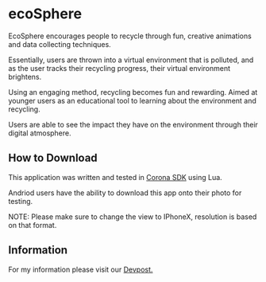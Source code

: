 # ecoSphere

EcoSphere encourages people to recycle through fun, creative animations and data collecting techniques. 

Essentially, users are thrown into a virtual environment that is polluted, and as the user tracks their recycling progress, their virtual environment brightens. 

Using an engaging method, recycling becomes fun and rewarding. Aimed at younger users as an educational tool to learning about the environment and recycling. 

Users are able to see the impact they have on the environment through their digital atmosphere.

## How to Download

This application was written and tested in [Corona SDK](https://coronalabs.com/) using Lua. 

Andriod users have the ability to download this app onto their photo for testing.

NOTE: Please make sure to change the view to IPhoneX, resolution is based on that format.

## Information

For my information please visit our [Devpost.](https://devpost.com/software/ecosphere)

